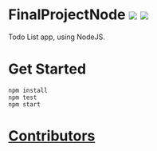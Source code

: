 # FinalProjectNode <a href="https://travis-ci.com/EloiAncellin/FinalProjectNode"><img src="https://travis-ci.com/EloiAncellin/FinalProjectNode.svg?branch=master&kill_cache=1" /></a> <a href="https://coveralls.io/github/EloiAncellin/FinalProjectNode?branch=master"><img src="https://coveralls.io/repos/github/EloiAncellin/FinalProjectNode/badge.svg?branch=master&kill_cache=1" /></a>


Todo List app, using NodeJS.

# Get Started

```
npm install
npm test
npm start
```

# [Contributors](https://github.com/EloiAncellin/FinalProjectNode/blob/master/CONTRIBUTORS.md)
